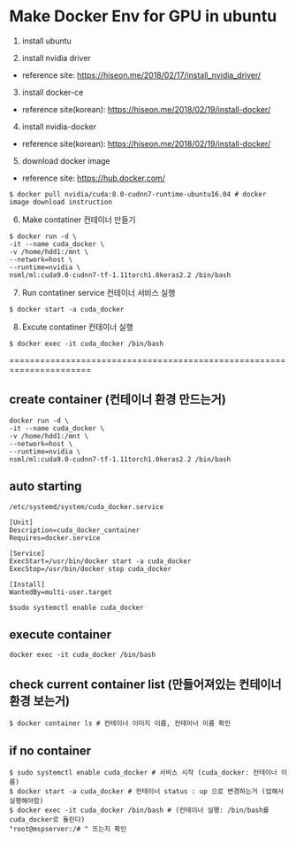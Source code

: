 # Make Docker Env for GPU in ubuntu 

1) install ubuntu

2) install nvidia driver
- reference site: https://hiseon.me/2018/02/17/install_nvidia_driver/

3) install docker-ce 
- reference site(korean): https://hiseon.me/2018/02/19/install-docker/

4) install nvidia-docker
- reference site(korean): https://hiseon.me/2018/02/19/install-docker/

5) download docker image 
- reference site: https://hub.docker.com/
```
$ docker pull nvidia/cuda:8.0-cudnn7-runtime-ubuntu16.04 # docker image download instruction
```

6) Make contatiner 컨테이너 만들기
```
$ docker run -d \
-it --name cuda_docker \
-v /home/hdd1:/mnt \
--network=host \
--runtime=nvidia \
nsml/ml:cuda9.0-cudnn7-tf-1.11torch1.0keras2.2 /bin/bash
```

7) Run contatiner service 컨테이너 서비스 실행 
```
$ docker start -a cuda_docker
```

8) Excute contatiner 컨테이너 실행
```
$ docker exec -it cuda_docker /bin/bash 
```

======================================================================

## create container (컨테이너 환경 만드는거)
```
docker run -d \
-it --name cuda_docker \
-v /home/hdd1:/mnt \
--network=host \
--runtime=nvidia \
nsml/ml:cuda9.0-cudnn7-tf-1.11torch1.0keras2.2 /bin/bash
```

## auto starting
```
/etc/systemd/system/cuda_docker.service
```
```
[Unit]
Description=cuda_docker_container
Requires=docker.service

[Service]
ExecStart=/usr/bin/docker start -a cuda_docker
ExecStop=/usr/bin/docker stop cuda_docker

[Install]
WantedBy=multi-user.target
```
```
$sudo systemctl enable cuda_docker
```

## execute container
```
docker exec -it cuda_docker /bin/bash
```

## check current container list (만들어져있는 컨테이너 환경 보는거)
```
$ docker container ls # 컨테이너 이미지 이름, 컨테이너 이름 확인
```

## if no container 
```
$ sudo systemctl enable cuda_docker # 서비스 시작 (cuda_docker: 컨테이너 이름)
$ docker start -a cuda_docker # 컨테이너 status : up 으로 변경하는거 (업해서 실행해야함)
$ docker exec -it cuda_docker /bin/bash # (컨테이너 실행: /bin/bash를 cuda_docker로 돌린다)
"root@mspserver:/# " 뜨는지 확인
```

